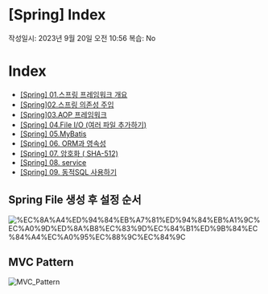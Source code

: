 # [Spring] Index

작성일시: 2023년 9월 20일 오전 10:56
복습: No

# Index

- [[Spring] 01.스프링 프레임워크 개요](https://www.notion.so/Spring-01-b94656661d43424aab84905a2507adb2?pvs=21)
- [[Spring]02.스프링 의존성 주입](https://www.notion.so/Spring-02-1c083667b2234c57a80414fff8237bc9?pvs=21)
- [[Spring]03.AOP 프레임워크](https://www.notion.so/Spring-03-AOP-d7c6964a32d84dc3b379d423d8ad50e2?pvs=21)
- [[Spring] 04.File I/O (여러 파일 추가하기)](https://www.notion.so/Spring-04-File-I-O-50bff573e2cd4170835ca953d3e3229c?pvs=21)
- [[Spring] 05.MyBatis](https://www.notion.so/Spring-05-MyBatis-445168355acf4be8b329979439ea5d1d?pvs=21)
- [[Spring] 06. ORM과 영속성](https://www.notion.so/Spring-06-ORM-f96a0ea6ebb5454f9d04109c94af760d?pvs=21)
- [[Spring] 07. 암호화 ( SHA-512)](https://www.notion.so/Spring-07-SHA-512-6b38feb86fc34696afb302f6b98542b5?pvs=21)
- [[Spring] 08. service](https://www.notion.so/Spring-08-service-1b8680a03ff64b2485ea889e6b6a3415?pvs=21)
- [[Spring] 09. 동적SQL 사용하기](https://www.notion.so/Spring-09-SQL-467f8c69f79d4e1fb1ef69f7e96e7773?pvs=21)

## Spring File 생성 후 설정 순서

![%EC%8A%A4%ED%94%84%EB%A7%81%ED%94%84%EB%A1%9C%EC%A0%9D%ED%8A%B8%EC%83%9D%EC%84%B1%ED%9B%84%EC%84%A4%EC%A0%95%EC%88%9C%EC%84%9C](https://github.com/Sunro1994/SpringFramework/assets/132982907/e15dfa5b-4e6e-4aca-b501-92eea5597252)

## MVC Pattern

![MVC_Pattern](https://github.com/Sunro1994/SpringFramework/assets/132982907/cbac8a9a-7b0b-4e3b-83f5-9ba4ed1300a6)
